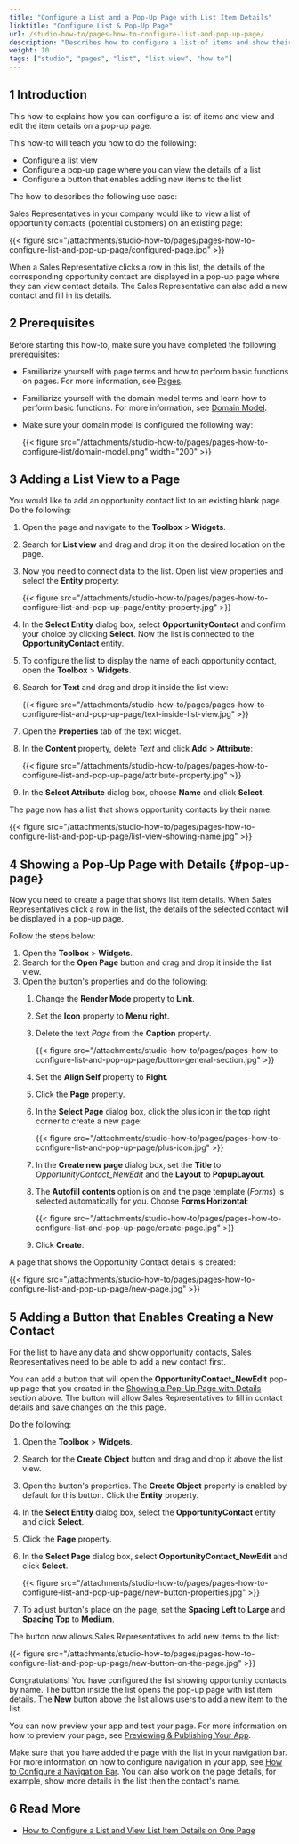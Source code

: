 ```yaml
---
title: "Configure a List and a Pop-Up Page with List Item Details"
linktitle: "Configure List & Pop-Up Page"
url: /studio-how-to/pages-how-to-configure-list-and-pop-up-page/
description: "Describes how to configure a list of items and show their details on a pop-up page in Mendix Studio."
weight: 10
tags: ["studio", "pages", "list", "list view", "how to"]
---
```


## 1 Introduction 

This how-to explains how you can configure a list of items and view and edit the item details on a pop-up page. 

This how-to will teach you how to do the following:

* Configure a list view
* Configure a pop-up page where you can view the details of a list
* Configure a button that enables adding new items to the list

The how-to describes the following use case: 

Sales Representatives in your company would like to view a list of opportunity contacts (potential customers) on an existing page: 

{{< figure src="/attachments/studio-how-to/pages/pages-how-to-configure-list-and-pop-up-page/configured-page.jpg" >}}

When a Sales Representative clicks a row in this list, the details of the corresponding opportunity contact are displayed in a pop-up page where they can view contact details. The Sales Representative can also add a new contact and fill in its details.

## 2 Prerequisites

Before starting this how-to, make sure you have completed the following prerequisites:

* Familiarize yourself with page terms and how to perform basic functions on pages. For more information, see [Pages](/studio/page-editor/). 

* Familiarize yourself with the domain model terms and learn how to perform basic functions. For more information, see [Domain Model](/studio/domain-models/).

* Make sure your domain model is configured the following way:

    {{< figure src="/attachments/studio-how-to/pages/pages-how-to-configure-list/domain-model.png"   width="200"  >}} 

## 3 Adding a List View to a Page

You would like to add an opportunity contact list to an existing blank page. Do the following:

1. Open the page and navigate to the **Toolbox** > **Widgets**.
2. Search for **List view** and drag and drop it on the desired location on the page.
3. Now you need to connect data to the list. Open list view properties and select the **Entity** property:

    {{< figure src="/attachments/studio-how-to/pages/pages-how-to-configure-list-and-pop-up-page/entity-property.jpg" >}}

4. In the **Select Entity** dialog box, select **OpportunityContact** and confirm your choice by clicking **Select**. Now the list is connected to the **OpportunityContact** entity.
5. To configure the list to display the name of each opportunity contact, open the **Toolbox** > **Widgets**.
6. Search for **Text** and drag and drop it inside the list view:

    {{< figure src="/attachments/studio-how-to/pages/pages-how-to-configure-list-and-pop-up-page/text-inside-list-view.jpg" >}}

7. Open the **Properties** tab of the text widget.
8. In the **Content** property, delete *Text* and click **Add** > **Attribute**:

    {{< figure src="/attachments/studio-how-to/pages/pages-how-to-configure-list-and-pop-up-page/attribute-property.jpg" >}}

9. In the **Select Attribute** dialog box, choose **Name** and click **Select**.

The page now has a list that shows opportunity contacts by their name:

{{< figure src="/attachments/studio-how-to/pages/pages-how-to-configure-list-and-pop-up-page/list-view-showing-name.jpg" >}}

## 4 Showing a Pop-Up Page with Details {#pop-up-page}

Now you need to create a page that shows list item details. When Sales Representatives click a row in the list, the details of the selected contact will be displayed in a pop-up page.

Follow the steps below:

1. Open the **Toolbox** > **Widgets**.
2. Search for the **Open Page** button and drag and drop it inside the list view.
3. Open the button's properties and do the following:
    1. Change the **Render Mode** property to **Link**.
    2. Set the **Icon** property to **Menu right**.
    3. Delete the text *Page* from the **Caption** property.

        {{< figure src="/attachments/studio-how-to/pages/pages-how-to-configure-list-and-pop-up-page/button-general-section.jpg" >}}

    4. Set the **Align Self** property to **Right**.
    5. Click the **Page** property.
    6. In the **Select Page** dialog box, click the plus icon in the top right corner to create a new page:

        {{< figure src="/attachments/studio-how-to/pages/pages-how-to-configure-list-and-pop-up-page/plus-icon.jpg" >}}

    7. In the **Create new page** dialog box, set the **Title** to *OpportunityContact_NewEdit* and the **Layout** to **PopupLayout**.
    8. The **Autofill contents** option is on and the page template (*Forms*) is selected automatically for you. Choose **Forms Horizontal**:

        {{< figure src="/attachments/studio-how-to/pages/pages-how-to-configure-list-and-pop-up-page/create-page.jpg" >}}

    9. Click **Create**.

A page that shows the Opportunity Contact details is created:

{{< figure src="/attachments/studio-how-to/pages/pages-how-to-configure-list-and-pop-up-page/new-page.jpg" >}}

## 5 Adding a Button that Enables Creating a New Contact

For the list to have any data and show opportunity contacts, Sales Representatives need to be able to add a new contact first. 

You can add a button that will open the  **OpportunityContact_NewEdit**  pop-up page that you created in the [Showing a Pop-Up Page with Details](#pop-up-page) section above. The button will allow Sales Representatives to fill in contact details and save changes on the this page.

Do the following:

1. Open the **Toolbox** > **Widgets**.
2. Search for the **Create Object** button and drag and drop it above the list view.
3. Open the button's properties. The **Create Object** property is enabled by default for this button. Click the **Entity** property.
4. In the **Select Entity** dialog box, select the **OpportunityContact** entity and click **Select**.
5. Click the **Page** property.
6. In the **Select Page** dialog box, select **OpportunityContact_NewEdit** and click **Select**.

    {{< figure src="/attachments/studio-how-to/pages/pages-how-to-configure-list-and-pop-up-page/new-button-properties.jpg" >}}

7. To adjust button's place on the page, set the **Spacing Left** to **Large** and **Spacing Top** to **Medium**.

The button now allows Sales Representatives to add new items to the list:

{{< figure src="/attachments/studio-how-to/pages/pages-how-to-configure-list-and-pop-up-page/new-button-on-the-page.jpg" >}}

Congratulations! You have configured the list showing opportunity contacts by name. The button inside the list opens the pop-up page with list item details. The **New** button above the list allows users to add a new item to the list.

You can now preview your app and test your page. For more information on how to preview your page, see [Previewing & Publishing Your App](/studio/publishing-app/).

Make sure that you have added the page with the list in your navigation bar. For more information on how to configure navigation in your app, see [How to Configure a Navigation Bar](/studio-how-to/navigation-how-to-configure/). You can also work on the page details, for example, show more details in the list then the contact's name. 

## 6 Read More

* [How to Configure a List and View List Item Details on One Page](/studio-how-to/pages-how-to-configure-list-and-details-on-one-page/)

